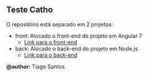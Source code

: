 Teste Catho
---

O repositório está separado em 2 projetos:
- front: Alocado o front-end do projeto em Angular 7
  - [Link para o front-end](https://github.com/tiagodesouzasantos/catho/tree/master/front)
- back: Alocado o back-end do projeto em Node.js
  - [Link para o back-end](https://github.com/tiagodesouzasantos/catho/tree/master/back)

**@author:** Tiago Santos
